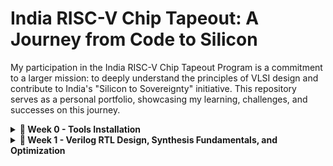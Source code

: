 # India RISC-V Chip Tapeout: A Journey from Code to Silicon
My participation in the India RISC-V Chip Tapeout Program is a commitment to a larger mission: to deeply understand the principles of VLSI design and contribute to India's "Silicon to Sovereignty" initiative. This repository serves as a personal portfolio, showcasing my learning, challenges, and successes on this journey.
<details>
<summary><b> 📅 Week 0 - Tools Installation</b></summary>
  
## Week 0: The Foundry - Building the Foundation

### **Objective**
The objective of this week was to establish a fully functional open-source EDA (Electronic Design Automation) environment. This foundational step is critical, as a well-configured environment is the bedrock for all subsequent design and implementation. The machine configuration used for this task was **6GB RAM**, **50GB HDD**, **Ubuntu 20.04**, and **4vCPU**.

### 🛠️**Oracle virtual machine link**
https://www.virtualbox.org/wiki/Downloads 

✅ **Oracle virtual machine Successfully Installed**

### 💻**System Requirements**
- 6 GB RAM
- 50 GB HDD
- Ubuntu 20.04 or higher
- 4 vCPU

### ⚙️**Tool check**
#### **1. Yosys – RTL Synthesis Tool**
```bash
$ sudo apt-get update
$ git clone https://github.com/YosysHQ/yosys.git
$ cd yosys
$ sudo apt install make               # If make is not installed
$ sudo apt-get install build-essential clang bison flex \
    libreadline-dev gawk tcl-dev libffi-dev git \
    graphviz xdot pkg-config python3 libboost-system-dev \
    libboost-python-dev libboost-filesystem-dev zlib1g-dev
$ make config-gcc
# Yosys build depends on a Git submodule called abc, which hasn't been initialized yet. You need to run the following command before running make
$ git submodule update --init --recursive
$ make 
$ sudo make install
```
## 📷 **Installation Verification**
<p align="center">
  <img src="https://github.com/prachipp58/India-RISC-V-Chip-Tapeout-My-Journey-from-Code-to-Silicon/blob/main/images/WhatsApp%20Image%202025-09-23%20at%201.39.01%20AM.jpeg" 
       alt="Yosys Installed" width="600"/>
</p>

<div align="center">

✅ **Yosys Successfully Installed**

</div>

---

#### **2. Iverilog**
```bash
$ sudo apt-get update
$ sudo apt-get install iverilog
```
## 📷 **Installation Verification**
<p align="center">
  <img src="https://github.com/prachipp58/India-RISC-V-Chip-Tapeout-My-Journey-from-Code-to-Silicon/blob/main/images/WhatsApp%20Image%202025-09-23%20at%201.39.30%20AM.jpeg" 
       alt="Iverilog Installed" width="600"/>
</p>

<div align="center">

✅ **Iverilog Successfully Installed**

</div>

---

#### **3.gtkwave**
```bash
$ sudo apt-get update
$ sudo apt install gtkwave
```
## 📷 **Installation Verification**
<p align="center">
  <img src="https://github.com/prachipp58/India-RISC-V-Chip-Tapeout-My-Journey-from-Code-to-Silicon/blob/main/images/WhatsApp%20Image%202025-09-23%20at%201.39.43%20AM.jpeg" 
       alt="GTKWave Installed" width="600"/>
</p>

<div align="center">

✅ **GTKWave Successfully Installed**

</div>

---
</details>
<details>
<summary><b> 📅 Week 1 - Verilog RTL Design, Synthesis Fundamentals, and Optimization</b></summary>
  
## 💻Day 1 - Introduction to Verilog RTL design and Synthesis

### 🎯 Focus: RTL Synthesis of `good_mux.v` using Yosys & ABC

This log documents the commands for environment setup and the initial synthesis flow, highlighting key observations and discrepancies.

| # | Command Executed | Description | Lab Context/Tool | Key Learnings/Notes |
| :---: | :--- | :--- | :--- | :--- |
| **1** | `git clone https://github.com/kunalg123/sky130RTLDesignAndSynthesisWorkshop` | **Clones the official workshop repository.** | ⚙️ Git / Setup | Creates the local directory containing all lab files. |
| **2** | `cd sky130RTLDesignAndSynthesisWorkshop` | **Changes to the working directory.** | 📁 Linux Shell | Sets the base path for running EDA tools. |
| **3** | `yosys` | **Launches the Yosys synthesis tool** command-line interface. | ▶️ Yosys | Starts the prompt (`yosys>`). |
| **4** | `read_liberty -lib ../lib/sky130_fd_sc_hd__tt_025C_1v80.lib` | **Loads the sky130 standard cell library.** | 📚 Yosys | Imported **418** cells. ⚠️ **CRITICAL NOTE:** Reference showed 428; must verify library version. |
| **5** | `read_verilog good_mux.v` | **Loads the RTL Design Under Test (DUT).** | 📜 Yosys | Successfully parses the Verilog design file. |
| **6** | `synth -top good_mux` | **Executes the core synthesis script** (cleanup, flattening, optimization). | ⚙️ Yosys | Prepares the logic for technology mapping. |
| **7** | `abc -liberty ../lib/sky130_fd_sc_hd__tt_025C_1v80.lib` | **Performs final logic optimization and technology mapping.** | 🚀 Yosys (via ABC) | Mapped optimally to **1 `sky130_fd_sc_hd__mux2_1` cell** (✅ Superior/Optimal Mapping). |
| **8** | `show` | **Generates a graphical visualization** of the synthesized netlist. | 🖼️ Yosys (via Graphviz) | Visually confirms the netlist structure. |
| **9** | `!gvim good_mux_netlist.v` | **Spawns a shell command to inspect the gate-level netlist file.** | 🔍 Yosys / Shell | Confirms the gate-level Verilog instantiates the MUX cell. |
| **10** | `write_verilog -noattr good_mux_netlist.v` | **Saves the final synthesized netlist to a file.** | 📝 Yosys | Creates the netlist file for subsequent Gate-Level Simulation (GLS). |
| **11** | `stat` | **Displays the final cell count and design hierarchy statistics.** | 📊 Yosys | Confirms final area/cell usage (1 MUX cell). |
| **12** | `exit` | **Exits the Yosys shell.** | 🚪 Yosys | Returns control to the Linux shell. |
---
**Output Visualization (Task 1):**
![Alt text](https://github.com/prachipp58/India-RISC-V-Chip-Tapeout-My-Journey-from-Code-to-Silicon/blob/main/images/week1/WhatsApp%20Image%202025-09-27%20at%2011.05.27%20PM.jpeg)

## 💻Day 2 Log - Hierarchical Synthesis Experiments 🧠

### 🎯 Focus: Synthesis Modes (Hierarchical, Flat, and Block-Level)

This log documents three separate synthesis runs on the `multiple_modules.v` design to analyze the effects of hierarchy and targeted synthesis, providing outputs for visual documentation.

---

### 🧪**Experriment 1: Hierarchical Synthesis (Hierarchy Preserved)**

**Goal:** Synthesize the design while maintaining the structure of `sub_module1` and `sub_module2` as instantiations in the netlist.

| # | Command Executed | Description | Key Learnings/Notes |
| :---: | :--- | :--- | :--- |
| **1** | `read_liberty -lib ../lib/sky130_fd_sc_hd__tt_025C_1v80.lib` | **Loads the sky130 standard cell library.** | Imported 418 cells (discrepancy noted). |
| **2** | `read_verilog multiple_modules.v` | **Loads the Hierarchical RTL Design.** | Parses all modules defined in the file. |
| **3** | `synth -top multiple_modules` | **Synthesizes the Top Module (No Flatten).** | Optimization runs while preserving module boundaries. |
| **4** | `abc -liberty ../lib/sky130_fd_sc_hd__tt_025C_1v80.lib` | **Performs Technology Mapping on the hierarchical netlist.** | Maps standard cells but preserves hierarchy. |
| **5** | `show` | **Generates a graphical visualization.** | **Output:** Diagram shows the top module instantiating the sub-module boxes. |
| **6** | `write_verilog -noattr multiple_modules_hier.v` | **Saves the Hierarchical Gate-Level Netlist.** | File ready for hierarchical Gate-Level Simulation (GLS). |
| **7** | `!gvim multiple_modules_hier.v` | **Inspects the saved netlist file.** | Confirms instantiation of sub-modules. |
---

**Output Visualization (Task 1):**

![Alt text](https://github.com/prachipp58/India-RISC-V-Chip-Tapeout-My-Journey-from-Code-to-Silicon/blob/main/images/week1/WhatsApp%20Image%202025-09-27%20at%2011.23.59%20PM.jpeg)


### 🧪**Experiment 2: Flattened Synthesis**

**Goal:** Remove all internal hierarchy from the netlist, resulting in a single module containing all logic gates.

| # | Command Executed | Description | Key Learnings/Notes |
| :---: | :--- | :--- | :--- |
| **1** | `flatten` | **Removes all module hierarchy.** | Converts the design into a single, flat netlist structure. |
| **2** | `show` | **Visualizes the Flattened Netlist.** | **Output:** Diagram shows all gate-level cells merged into one large, complex block. |
| **3** | `write_verilog -noattr multiple_modules_flat.v` | **Saves the Flattened Gate-Level Netlist.** | Ready for tools that require a single netlist block. |
| **4** | `exit` | **Exits the Yosys shell.** | Returns control to the Linux shell. (Assuming you re-enter for Task 3). |
---
**Output Visualization (Task 2):**

![Alt text](https://github.com/prachipp58/India-RISC-V-Chip-Tapeout-My-Journey-from-Code-to-Silicon/blob/main/images/week1/WhatsApp%20Image%202025-09-27%20at%2011.30.04%20PM.jpeg)

### 🧪**Experiment 3: Sub-Module Level Synthesis**

**Goal:** Synthesize and analyze a single block (`sub_module1`) in isolation (essential for block-level closure).

| # | Command Executed | Description | Key Learnings/Notes |
| :---: | :--- | :--- | :--- |
| **1** | `yosys` | **Launches a new Yosys session.** | Required after the previous `exit`. |
| **2** | `read_liberty -lib ../lib/sky130_fd_sc_hd__tt_025C_1v80.lib` | **Loads the library.** | Sets up the technology reference. |
| **3** | `read_verilog multiple_modules.v` | **Loads the RTL.** | Loads all modules for potential targeting. |
| **4** | `synth -top sub_module1` | **Synthesizes *only* the `sub_module1` design.** | **Key Experiment:** Isolates the synthesis target. |
| **5** | `abc -liberty ../lib/sky130_fd_sc_hd__tt_025C_1v80.lib` | **Maps the isolated sub-module to cells.** | Generates the final netlist for this block. |
| **6** | `show` | **Visualizes the `sub_module1` netlist.** | **Output:** Diagram shows only the gate-level implementation of `sub_module1`. |
| **7** | `write_verilog -noattr sub_module1_netlist.v` | **Saves the netlist for the sub-module.** | Allows saving the block for future reuse as a hard macro. |
| **8** | `exit` | **Exits the Yosys shell.** | Concludes the block-level synthesis experiment. |

**Output Visualization (Task 3):**

![Alt text](https://github.com/prachipp58/India-RISC-V-Chip-Tapeout-My-Journey-from-Code-to-Silicon/blob/main/images/week1/WhatsApp%20Image%202025-09-27%20at%2011.30.20%20PM.jpeg)

## 💻 Day 3: Synthesis, Optimization, and Visualization

### 🧪**Experiment 1: Synthesis and Optimization of `opt_check2.v`**

This experiment demonstrates the standard, optimized synthesis flow for a single-module design, preparing the Register-Transfer Level (RTL) code for technology mapping to the Skywater 130nm standard cell library.

#### Yosys Command Sequence

```bash
# 1. Load Technology Library (Sky130 PDK)
yosys> read_liberty -lib ../lib/sky130_fd_sc_hd__tt_025C_1v80.lib

# 2. Load the RTL Design File
yosys> read_verilog opt_check2.v

# 3. Initial Synthesis and Mapping
yosys> synth -top opt_check2

# 4. Remove unused elements and perform simple logic optimizations
yosys> opt_clean -purge

# 5. Advanced Technology Mapping and Logic Minimization using ABC
yosys> abc -liberty ../lib/sky130_fd_sc_hd__tt_025C_1v80.lib

# 6. Generate Final Statistics (Gate count, Area)
yosys> stat

# 7. Output the Final Gate-Level Netlist
yosys> write_verilog -noattr synth_opt_check2.v

# 8. Visualize the Synthesized Netlist
yosys> show
   ```
![Alt text](https://github.com/prachipp58/India-RISC-V-Chip-Tapeout-My-Journey-from-Code-to-Silicon/blob/main/images/week1/WhatsApp%20Image%202025-09-27%20at%2011.37.05%20PM.jpeg)

### 🧪**Experiment2: Hierarchical Synthesis of `multiple_module_opt2`**

This experiment successfully synthesized a hierarchical design, demonstrating the crucial role of the **`flatten`** pass in enabling global optimization and resource sharing across multiple module instances.

### Complete Synthesis Flow for Hierarchical Design

The following commands were executed in sequence to synthesize, flatten, and map the design.

```bash
# 1. Load Technology Library 
yosys> read_liberty -lib ../lib/sky130_fd_sc_hd__tt_025C_1v80.lib

# 2. Load Multi-Module Design (Includes sub_module and top module)
yosys> read_verilog multiple_module_opt2.v

# 3. Initial Synthesis and Hierarchy Management
yosys> synth -top multiple_module_opt2

# 4. CRUCIAL STEP: Flatten Hierarchy for Global Optimization
yosys> flatten

# 5. Clean up unused elements after flattening
yosys> opt_clean -purge

# 6. Technology Mapping and Logic Minimization using ABC
yosys> abc -liberty ../lib/sky130_fd_sc_hd__tt_025C_1v80.lib

# 7. Visualize the final optimized netlist
yosys> show
# This command generates the netlist visualization using an external viewer (e.g., xdot).
```
![Alt text](https://github.com/prachipp58/India-RISC-V-Chip-Tapeout-My-Journey-from-Code-to-Silicon/blob/main/images/week1/WhatsApp%20Image%202025-09-27%20at%2011.37.54%20PM.jpeg)

## 🧪 Experiment 3: Sequential Logic Mapping and Optimization

This experiment focuses on synthesizing a design containing sequential elements (D-Flip-Flops) and ensuring they are correctly mapped to the target Sky130 standard cells **before** the final combinatorial logic mapping (`abc`).

### Yosys Command Sequence

```bash
# 1. Load Technology Library (Sky130 PDK)
yosys> read_liberty -lib ../lib/sky130_fd_sc_hd__tt_025C_1v80.lib

# 2. Load the Sequential RTL Design File
yosys> read_verilog dff_const5.v

# 3. Initial Synthesis and RTL-to-Netlist Conversion
yosys> synth -top dff_const5

# 4. **CRUCIAL STEP: DFF Mapping**
# Replaces generic $dff cells with specific Sky130 Flip-Flop cells.
yosys> dfflibmap -liberty ../lib/sky130_fd_sc_hd__tt_025C_1v80.lib

# 5. Visualize the design after DFF mapping (optional, but instructive)
yosys> show 

# 6. Map Remaining Combinatorial Logic to Sky130 Gates
yosys> abc -liberty ../lib/sky130_fd_sc_hd__tt_025C_1v80.lib

# 7. Get final gate count and area statistics
yosys> stat

# 8. Output the Final Gate-Level Netlist
yosys> write_verilog -noattr synth_dff_const5.v
```
![Alt text](https://github.com/prachipp58/India-RISC-V-Chip-Tapeout-My-Journey-from-Code-to-Silicon/blob/main/images/week1/WhatsApp%20Image%202025-10-01%20at%2011.04.01%20AM.jpeg)

## 💻 Day 4: Comprehensive Analysis of Synthesis-Simulation Mismatch

Day 4 focused on **Gate-Level Simulation (GLS)**, a crucial verification step after synthesis, with the primary goal of demonstrating and debugging the **Synthesis-Simulation Mismatch** caused by incorrect RTL coding practices.

***

## 1. 🧪 Experiment: Synthesis-Simulation Mismatch and Netlist Validation

This experiment demonstrates a synthesis-simulation mismatch caused by using an **incorrect or incomplete sensitivity list** in the combinatorial `always` block of the design file, `bad_mux.v`. This type of error causes the Verilog simulator to behave differently from the physical netlist.

### Step 1: Pre-Synthesis (RTL) Simulation (RTL Pass - Misleading)

The initial simulation of the original RTL code (`bad_mux.v`) runs successfully, masking the underlying bug.

| Command Sequence | Observation |
| :--- | :--- |
| ```bash iverilog ../my_lib/verilog_model/primitives.v ../my_lib/verilog_model/sky130_fd_sc_hd.v bad_mux.v tb_bad_mux.v ./a.out ``` | **RTL PASS:** The simulator follows its internal scheduling rules, honoring the explicit (but incorrect) sensitivity list. The output appears **functionally correct**, misleading the designer. |
---
![Alt text](https://www.example.com/your-image.png)

### Step 2: Synthesis and Netlist Analysis

Yosys synthesizes the flawed RTL. Instead of inferring a latch (the classic error), the tool correctly infers purely combinatorial logic (a MUX) but flags the incorrect sensitivity list as a warning.

| Yosys Log Highlight | Implication |
| :--- | :--- |
| **Note:** `Recommending use of @* instead of @(...)` | Confirms the use of an incomplete sensitivity list, which is the **RTL bug**. |
| **Check:** `No latch inferred for signal \bad_mux.\y'` | Confirms the netlist contains **purely combinatorial logic** (`sky130_fd_sc_hd__mux2_1`), meaning the hardware updates instantly with any input change. |
---
![Alt text](https://www.example.com/your-image.png)

### Step 3: Post-Synthesis (GLS) Simulation (GLS Fail - Mismatch Exposed)

The Gate-Level Simulation (GLS) using the synthesized netlist (`synth_bad_mux.v`) exposes the functional mismatch between the ideal RTL simulation and the actual netlist behavior.

| Command Sequence | Result |
| :--- | :--- |
| ```bash # Run GLS on the synthesized netlist iverilog ../my_lib/verilog_model/primitives.v ../my_lib/verilog_model/sky130_fd_sc_hd.v synth_bad_mux.v tb_bad_mux.v ./a.out ``` | **GLS FAIL (Mismatch):** The **Netlist (GLS)** output updates **instantly** when any input changes (correct hardware behavior). The overlaid **RTL waveform** shows a **functional failure** or **delayed update** where the output failed to update instantly due to the missing signal in the sensitivity list. |
---
![Alt text](https://www.example.com/your-image.png)

### 🛑 Final Conclusion and Verification Status

The experiment successfully demonstrated the critical nature of the **Synthesis-Simulation Mismatch**. The initial **RTL Simulation passed (✅)**, but the subsequent **Gate-Level Simulation (GLS) failed (❌)** to match the RTL, proving that the **missing signal in the sensitivity list** led to functionally incorrect hardware behavior compared to the flawed simulator model. The correct fix is to use **`always @*`** in the RTL.
## 🧪 Experiment 2: Synthesis-Simulation Mismatch (Blocking Assignments in Sequential Logic)

This experiment demonstrates a major functional error caused by incorrectly using **blocking assignments (`=`)** within a sequential `always @(posedge clk)` block in the file **`blocking_caveat.v`**. This causes a mismatch because the simulator executes the assignments sequentially, while the synthesizer infers parallel D-Flip-Flops (DFFs), losing the intended sequential flow (e.g., a shift register).

### Step 1: Pre-Synthesis (RTL) Simulation (RTL Pass - Misleading)

The RTL code, using blocking assignments (`=`), passes the simulation check, masking the bug.

| Command Sequence | Observation |
| :--- | :--- |
| ```bash iverilog ../my_lib/verilog_model/primitives.v ../my_lib/verilog_model/sky130_fd_sc_hd.v blocking_caveat.v tb_blocking_caveat.v ./a.out VCD info: dumpfile tb_blocking_caveat.vcd opened for output. tb_blocking_caveat.v:24: $finish called at 3000000 (1ps) ``` | **RTL PASS:** Simulator executes assignments **sequentially** (correcting the designer's intent) and the logic appears functional (e.g., shifting) in simulation. |

| Image |
| :--- |
| **** |

---

### Step 2: Synthesis and Netlist Analysis

The synthesizer (Yosys) correctly infers **parallel D-Flip-Flops (DFFs)** based on the clock edge, **ignoring the sequential effect** of the blocking assignment operator (`=`).

| Synthesis Step | Implication |
| :--- | :--- |
| **Yosys Flow:** `synth -top blocking_caveat` | Yosys will infer **parallel DFFs** (using `$dff` cells) because it correctly ignores the sequential semantics of the blocking operator in a clocked block. |
| **Netlist Structure:** Parallel DFFs | The netlist will feature **parallel DFFs**, destroying the intended sequential dependency (e.g., the shifting action). |

| Image |
| :--- |
| **** |

---

### Step 3: Post-Synthesis (GLS) Simulation (GLS Fail - Mismatch Exposed)

The GLS on the synthesized netlist (`synth_blocking_caveat.v`) will expose the functional failure, demonstrating the mismatch between the intended sequential flow and the synthesized parallel hardware.

| Command Sequence | Result |
| :--- | :--- |
| ```bash # Run GLS on the synthesized netlist iverilog ... sky130_fd_sc_hd.v synth_blocking_caveat.v tb_blocking_caveat.v ./a.out ``` | **GLS FAIL (Mismatch):** The **Netlist (GLS)** output exhibits **parallel behavior** (all DFFs updating from the same source) instead of the intended sequential/shift register behavior. |

| Image |
| :--- |
| **** |

---

### 🛑 Final Conclusion for Experiment 2

The experiment successfully demonstrated the functional failure caused by the **synthesis-simulation mismatch**. The intended sequential behavior was corrupted during synthesis because the **blocking assignment operator (`=`)** was used in a clocked block.

| Status | Result | Fix |
| :--- | :--- | :--- |
| **Mismatch Status** | **GLS Failed (❌)** | Replace all blocking assignments (`=`) with **non-blocking assignments (`<=`)** in sequential (`always @(posedge clk)`) blocks. |

## 💻 Day 5: RTL Optimization and Synthesis Best Practices

Day 5 focused on advanced RTL coding practices essential for efficient synthesis, primarily analyzing how complex structures like conditional statements (`if-else`, `case`) and repetition constructs (`generate`) map to efficient hardware. The central objective was to understand the synthesis tool's interpretation and **eliminate unintentional latch inference** and **avoid area/timing bottlenecks**.

***

## 1. 🛑 Synthesis Caveat 1: Avoiding Unintentional Latch Inference

The first set of labs highlighted the critical error of writing **incomplete combinatorial logic**, which forces the synthesizer (Yosys) to infer latches. Latches are generally undesirable in synchronous design because they complicate timing analysis.

### Observation: Incomplete Conditional Logic

| RTL Construct | Synthesis Implication | Verification Status |
| :--- | :--- | :--- |
| **Incomplete `if-else`** (Missing final `else`) | The output variable is not assigned under all possible conditions. Yosys is forced to infer a **Transparent Latch** to hold the previous value. | **GLS Failure (❌)** |
| **Incomplete `case`** (Missing `default` case) | The output state is ambiguous when the selector doesn't match any defined case. This also results in a **Transparent Latch** inference. | **GLS Failure (❌)** |

### Best Practice 💡
Always use the **`always @*`** syntax and ensure every output signal is assigned a value in **all branches** of the conditional logic (`if/else` or `case/default`) within a combinatorial block.

| Image |
| :--- |
| **** |

***

## 2. ⚡ Synthesis Caveat 2: Structure vs. Performance (`if` vs. `case`)

This experiment analyzed the hardware structures resulting from priority-based versus parallel conditional logic, showing how RTL choice directly impacts the resulting critical path.

### Observation: Priority Encoding vs. Parallelism

| RTL Construct | Hardware Mapping | Performance Implication |
| :--- | :--- | :--- |
| **Cascading `if-else if`** | Maps directly to a **Priority Encoder Chain**. The first condition has the highest priority. | **Slower (Critical Path)** increases linearly with the number of conditions, as each stage must wait for the previous one to fail. |
| **`case` Statement** | Maps to a highly parallel **Multiplexer (MUX) Tree** structure. | **Faster (Area/Speed Trade-off)**. Provides near-simultaneous evaluation, resulting in a shallower, faster logic path. |

### Best Practice 💡
Use **`case` statements** (and ensure they are complete) for decoding parallel/mutually exclusive conditions, and restrict cascading **`if-else if`** logic only where genuine priority is required.

| Image |
| :--- |
| **** |

***

## 3. ⚙️ Synthesis Best Practice: Scalability with `generate`

The final lab series focused on generating highly repetitive and scalable hardware structures using **`for generate`** blocks, a crucial technique for large-scale physical design.

### Observation: Compile-Time Instantiation

| RTL Construct | Execution Time | Synthesizable Use Case |
| :--- | :--- | :--- |
| **Standard `for` loop** | Runtime (Simulation only) | Used for control/sequencing in a testbench or sequential block. **Not synthesizable for hardware replication.** |
| **`for generate`** | **Compile-time** (Synthesis only) | Essential for creating **parallel arrays** of hardware (e.g., registers, adders, I/O buffers) by instantiating modules based on a loop count. |

### Best Practice 💡
For creating scalable, repetitive parallel hardware—such as the array of DFFs demonstrated in the lab—the **`for generate`** loop with a **`genvar`** must be used. This allows the synthesizer to efficiently replicate the target standard cells across the netlist.

| Image |
| :--- |
| **** |
# 🎓 Week 1 Key Learnings: From RTL to Synthesis Optimization

This week covered the fundamental digital VLSI flow, emphasizing practical RTL coding for efficient hardware synthesis using the **Sky130 PDK** and **Yosys**.

## 1. ⚙️ Core Synthesis & Mapping
* **Translation:** Successfully converted abstract RTL into technology-specific gate-level netlists using **Yosys** and the **ABC mapper**.
* **Foundation:** Confirmed functional equivalence of basic combinatorial and sequential designs (MUX, D-FFs) after mapping to **Sky130 standard cells**.

## 2. ❌ Synthesis-Simulation Mismatch (The Debug Focus)
* **Sensitivity Error:** Demonstrated that incomplete combinatorial logic (`always @(...)` missing signals) leads to **GLS failure (❌)**, requiring the use of **`always @*`** or complete assignment coverage.
* **Sequential Error:** Proved that using **blocking assignments (`=`)** in clocked (`always @(posedge clk)`) blocks destroys intended sequential logic (like shift registers), confirming the mandate for **non-blocking assignments (`<=`)**.

## 3. 💡 RTL Optimization & Best Practices
* **Latch Avoidance:** Learned that failing to assign an output in all conditional branches (`if/else` or `case/default`) forces the synthesizer to infer an unwanted **Latch**.
* **Performance:** Understood that deep **`if-else if`** chains create slow **Priority Encoder** logic, favoring parallel **`case` statements** for speed.
* **Scalability:** Mastered the **`for generate`** construct, essential for creating scalable, parallel hardware arrays (e.g., arrays of DFFs) at compile-time.
</details>

